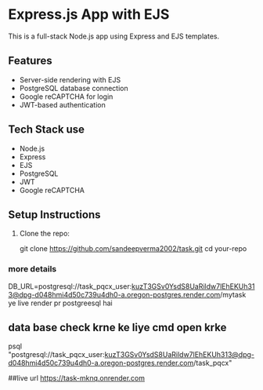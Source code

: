 # Express.js App with EJS

This is a full-stack Node.js app using Express and EJS templates.

## Features

- Server-side rendering with EJS
- PostgreSQL database connection
- Google reCAPTCHA for login
- JWT-based authentication

## Tech Stack use

- Node.js
- Express
- EJS
- PostgreSQL
- JWT
- Google reCAPTCHA

## Setup Instructions

1. Clone the repo:

   git clone https://github.com/sandeepverma2002/task.git
   cd your-repo
### more details
DB_URL=postgresql://task_pqcx_user:kuzT3GSv0YsdS8UaRildw7lEhEKUh313@dpg-d048hmi4d50c739u4dh0-a.oregon-postgres.render.com/mytask
ye live render pr postgreesql hai 
## data base check krne ke liye  cmd open krke
psql "postgresql://task_pqcx_user:kuzT3GSv0YsdS8UaRildw7lEhEKUh313@dpg-d048hmi4d50c739u4dh0-a.oregon-postgres.render.com/task_pqcx"
<!-- copy krke paste kre -->

##live url
https://task-mknq.onrender.com

